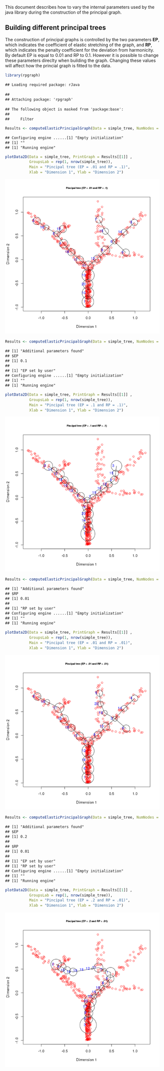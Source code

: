 This document describes how to vary the internal parameters used by the java library during the construction of the principal graph.

Building different principal trees
----------------------------------

The construction of principal graphs is controlled by the two parameters **EP**, which indicates the coefficient of elastic stretching of the graph, and **RP**, which indicates the penalty coefficient for the deviation from harmonicity. By default EP is equal to 0.01 and RP to 0.1. However it is possible to change these parameters direclty when building the graph. Changing these values will affect how the princial graph is fitted to the data.

``` r
library(rpgraph)
```

    ## Loading required package: rJava

    ## 
    ## Attaching package: 'rpgraph'

    ## The following object is masked from 'package:base':
    ## 
    ##     Filter

``` r
Results <- computeElasticPrincipalGraph(Data = simple_tree, NumNodes = 20, Method = 'DefaultPrincipalTreeConfiguration')
```

    ## Configuring engine ......[1] "Empty initialization"
    ## [1] ""
    ## [1] "Running engine"

``` r
plotData2D(Data = simple_tree, PrintGraph = Results[[1]] ,
           GroupsLab = rep(1, nrow(simple_tree)),
           Main = "Pincipal tree (EP = .01 and RP = .1)",
           Xlab = "Dimension 1", Ylab = "Dimension 2")
```

![](javapar_files/figure-markdown_github/unnamed-chunk-2-1.png)

``` r
Results <- computeElasticPrincipalGraph(Data = simple_tree, NumNodes = 20, Method = 'DefaultPrincipalTreeConfiguration', EP = .1)
```

    ## [1] "Additional parameters found"
    ## $EP
    ## [1] 0.1
    ## 
    ## [1] "EP set by user"
    ## Configuring engine ......[1] "Empty initialization"
    ## [1] ""
    ## [1] "Running engine"

``` r
plotData2D(Data = simple_tree, PrintGraph = Results[[1]] ,
           GroupsLab = rep(1, nrow(simple_tree)),
           Main = "Pincipal tree (EP = .1 and RP = .1)",
           Xlab = "Dimension 1", Ylab = "Dimension 2")
```

![](javapar_files/figure-markdown_github/unnamed-chunk-4-1.png)

``` r
Results <- computeElasticPrincipalGraph(Data = simple_tree, NumNodes = 20, Method = 'DefaultPrincipalTreeConfiguration', RP = .01)
```

    ## [1] "Additional parameters found"
    ## $RP
    ## [1] 0.01
    ## 
    ## [1] "RP set by user"
    ## Configuring engine ......[1] "Empty initialization"
    ## [1] ""
    ## [1] "Running engine"

``` r
plotData2D(Data = simple_tree, PrintGraph = Results[[1]] ,
           GroupsLab = rep(1, nrow(simple_tree)),
           Main = "Pincipal tree (EP = .01 and RP = .01)",
           Xlab = "Dimension 1", Ylab = "Dimension 2")
```

![](javapar_files/figure-markdown_github/unnamed-chunk-6-1.png)

``` r
Results <- computeElasticPrincipalGraph(Data = simple_tree, NumNodes = 20, Method = 'DefaultPrincipalTreeConfiguration', EP = .2, RP = .01)
```

    ## [1] "Additional parameters found"
    ## $EP
    ## [1] 0.2
    ## 
    ## $RP
    ## [1] 0.01
    ## 
    ## [1] "EP set by user"
    ## [1] "RP set by user"
    ## Configuring engine ......[1] "Empty initialization"
    ## [1] ""
    ## [1] "Running engine"

``` r
plotData2D(Data = simple_tree, PrintGraph = Results[[1]] ,
           GroupsLab = rep(1, nrow(simple_tree)),
           Main = "Pincipal tree (EP = .2 and RP = .01)",
           Xlab = "Dimension 1", Ylab = "Dimension 2")
```

![](javapar_files/figure-markdown_github/unnamed-chunk-8-1.png)
